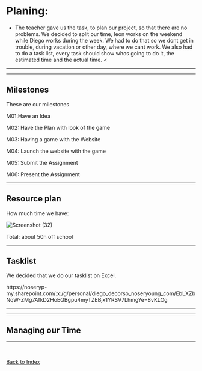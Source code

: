 # Planing: 

<ul><li> The teacher gave us the task, to plan our project, so that there are no problems. We decided to split our time, leon works on the weekend while Diego works during the week. We had to do that so we dont get in trouble, during vacation or other day, where we cant work. We also had to do a task list, every task should show whos going to do it, the estimated time and the actual time. <</li></ul>

<hr>



<hr>

## Milestones
These are our milestones

<p>M01:Have an Idea</p> 
<p>M02: Have the Plan with look of the game</p> 
<p>M03: Having a game with the Website</p> 
<p>M04: Launch the website with the game</p> 
<p>M05: Submit the Assignment</p>
<p>M06: Present the Assignment</p>


<ul>
  
</ul>


<hr>

## Resource plan 
How much time we have:

![Screenshot (32)](https://github.com/user-attachments/assets/39e88596-24ae-4d0a-bac9-46f394f95b9d)

Total: about 50h off school
<hr>

## Tasklist
We decided that we do our tasklist on Excel. 
<p>https://noseryp-my.sharepoint.com/:x:/g/personal/diego_decorso_noseryoung_com/EbLXZbNqW-ZMg7AfkD2HoEQBgpu4myTZEBjx1YRSV7Lhmg?e=8vKLOg</p>

<hr> 


<hr> 

## Managing our Time

<p></p>

<hr>


<br>


[Back to Index](README.md)



